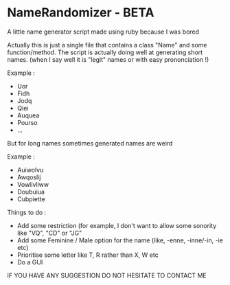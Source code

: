 # NameRandomizer - BETA

A little name generator script made using ruby because I was bored

Actually this is just a single file that contains a class "Name" and some function/method.
The script is actually doing well at generating short names. (when I say well it is "legit" names or with easy prononciation !)

Example :
- Uor
- Fidh
- Jodq
- Qiei
- Auquea
- Pourso
- ...

But for long names sometimes generated names are weird

Example : 
- Auiwolvu
- Awqoslij
- Vowlivliww
- Doubuiua
- Cubpiette

Things to do :
- Add some restriction (for example, I don't want to allow some sonority like "VQ", "CD" or "JG"
- Add some Feminine / Male option for the name (like, -enne, -inne/-in, -ie etc)
- Prioritise some letter like T, R rather than X, W etc
- Do a GUI

IF YOU HAVE ANY SUGGESTION DO NOT HESITATE TO CONTACT ME



